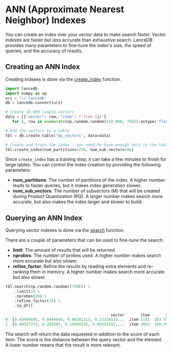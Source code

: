 # ANN (Approximate Nearest Neighbor) Indexes

You can create an index over your vector data to make search faster. Vector indexes are faster but less 
 accurate than exhaustive search. LanceDB provides many parameters to fine-tune the index's size, the speed of 
queries, and the accuracy of results.

## Creating an ANN Index

Creating indexes is done via the [create_index](https://lancedb.github.io/lancedb/python/#lancedb.table.LanceTable.create_index) function.

```python
import lancedb
import numpy as np
uri = "~/.lancedb"
db = lancedb.connect(uri)

# Create 10,000 sample vectors
data = [{"vector": row, "item": f"item {i}"}
   for i, row in enumerate(np.random.random((10_000, 768)).astype('float32'))]

# Add the vectors to a table
tbl = db.create_table("my_vectors", data=data)

# Create and train the index - you need to have enough data in the table for an effective training step
tbl.create_index(num_partitions=256, num_sub_vectors=96)
```

Since `create_index` has a training step, it can take a few minutes to finish for large tables. You can control the index
creation by providing the following parameters:

- **num_partitions**: The number of partitions of the index. A higher number leads to faster queries, but it makes index 
generation slower.
- **num_sub_vectors**: The number of subvectors (M) that will be created during Product Quantization (PQ). A larger number makes
search more accurate, but also makes the index larger and slower to build. 

## Querying an ANN Index

Querying vector indexes is done via the [search](https://lancedb.github.io/lancedb/python/#lancedb.table.LanceTable.search) function.

There are a couple of parameters that can be used to fine-tune the search:

- **limit**: The amount of results that will be returned
- **nprobes**: The number of probes used. A higher number makes search more accurate but also slower.
- **refine_factor**: Refine the results by reading extra elements and re-ranking them in memory. A higher number makes 
search more accurate but also slower.

```python
tbl.search(np.random.random((768))) \
    .limit(2) \
    .nprobes(20) \
    .refine_factor(20) \
    .to_df()

                                              vector       item       score
0  [0.44949695, 0.8444449, 0.06281311, 0.23338133...  item 1141  103.575333
1  [0.48587373, 0.269207, 0.15095535, 0.65531915,...  item 3953  108.393867
```

The search will return the data requested in addition to the score of each item. The score is the distance between the query vector and the element. A lower number means that the result is more relevant.
